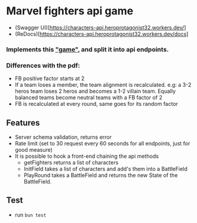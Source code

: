 # Marvel fighters api game
- (Swagger UI)[https://characters-api.heroprotagonist32.workers.dev/]
- (ReDocs)[https://characters-api.heroprotagonist32.workers.dev/docs]
### Implements this ["game"](./specs/implementation.pdf), and split it into api endpoints.
### Differences with the pdf:
- FB positive factor starts at 2
- If a team loses a member, the team alignment is recalculated. e.g: a 3-2 heros team loses 2 heros and becomes a 1-2 villain team. Equally balanced teams become neutral teams with a FB factor of 2
- FB is recalculated at every round, same goes for its random factor

## Features
- Server schema validation, returns error
- Rate limit (set to 30 request every 60 seconds for all endpoints, just for good measure)
- It is possible to hook a front-end chaining the api methods
    - getFighters returns a list of characters
    - InitField takes a list of characters and add's them into a BattleField
    - PlayRound takes a BattleField and returns the new State of the BattleField.

## Test
- run ```bun test```
